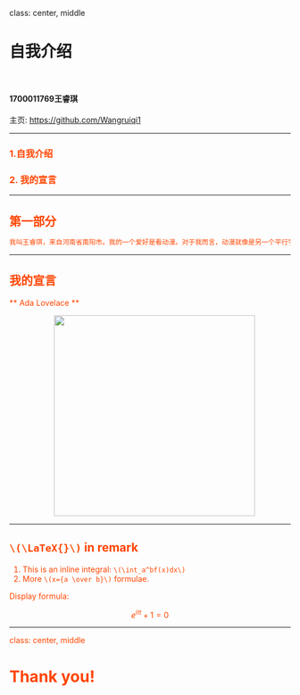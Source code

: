 class: center, middle

# 自我介绍

&nbsp;
&nbsp;

#### 1700011769王睿琪  

主页: https://github.com/Wangruiqi1

---

### <font color="orangered">1.自我介绍

### 2. 我的宣言

---

## 第一部分

```c
我叫王睿琪，来自河南省南阳市。我的一个爱好是看动漫。对于我而言，动漫就像是另一个平行宇宙，里面人物的悲欢离合深深地打动了我，特别是面临不幸时的坚持和努力。我的另一个爱好是看书。我觉得一本好书能向我打开一扇新世界的大门，比如说兰道尔·门罗的《What If》,向我展示了日常生活中各种奇怪的问题背后都有一个有趣的科学世界。不忘初心，继续前行是我送给大学的自己的一句话，希望在未来的四年我能坚守这句话。

```

---

## 我的宣言

** Ada Lovelace **

<img src="https://timgsa.baidu.com/timg?image&quality=80&size=b9999_10000&sec=1508837374486&di=9f1e8e2a307ac20e0466f7b689ce7ad4&imgtype=0&src=http%3A%2F%2F58pic.ooopic.com%2F58pic%2F23%2F19%2F11%2F50k58PICuRF.jpg" width=360 style="margin: 0px 80px">

---

## `\(\LaTeX{}\)` in remark


1. This is an inline integral: `\(\int_a^bf(x)dx\)`
2. More `\(x={a \over b}\)` formulae.

Display formula:

$$e^{i\pi} + 1 = 0$$

---

class: center, middle

# Thank you!
